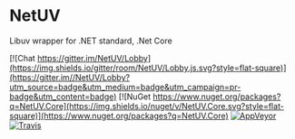 # NetUV
Libuv wrapper for .NET standard, .Net Core

[![Chat https://gitter.im/NetUV/Lobby](https://img.shields.io/gitter/room/NetUV/Lobby.js.svg?style=flat-square)](https://gitter.im//NetUV/Lobby?utm_source=badge&utm_medium=badge&utm_campaign=pr-badge&utm_content=badge)
[![NuGet https://www.nuget.org/packages?q=NetUV.Core](https://img.shields.io/nuget/v/NetUV.Core.svg?style=flat-square)](https://www.nuget.org/packages?q=NetUV.Core)
[![AppVeyor](https://ci.appveyor.com/api/projects/status/ent6bl99n8lpcpo0?svg=true)](https://ci.appveyor.com/project/StormHub/netuv)
[![Travis](https://api.travis-ci.org/StormHub/NetUV.svg?branch=dev)](https://travis-ci.org/StormHub/NetUV)